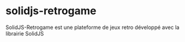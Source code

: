 # solidjs-retrogame
 SolidJS-Retrogame est une plateforme de jeux retro développé avec la librairie SolidJS
